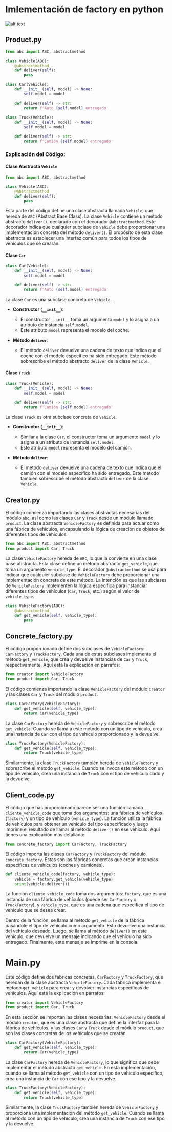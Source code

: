 # Imlementación de factory en python

![alt text](../tarea1/img/foto_encabezado.png)

## Product.py

```python
from abc import ABC, abstractmethod

class Vehicle(ABC):
    @abstractmethod
    def deliver(self):
        pass

class Car(Vehicle):
    def __init__(self, model) -> None:
        self.model = model

    def deliver(self) -> str:
        return f'Auto {self.model} entregado'
    
class Truck(Vehicle):
    def __init__(self, model) -> None:
        self.model = model

    def deliver(self) -> str:
        return f'Camión {self.model} entregado'
```

### Explicación del Código:

#### Clase Abstracta `Vehicle`

```python
from abc import ABC, abstractmethod

class Vehicle(ABC):
    @abstractmethod
    def deliver(self):
        pass
```

Esta parte del código define una clase abstracta llamada `Vehicle`, que hereda de `ABC` (Abstract Base Class). La clase `Vehicle` contiene un método abstracto `deliver()`, declarado con el decorador `@abstractmethod`. Este decorador indica que cualquier subclase de `Vehicle` debe proporcionar una implementación concreta del método `deliver()`. El propósito de esta clase abstracta es establecer una interfaz común para todos los tipos de vehículos que se crearán.

#### Clase `Car`

```python
class Car(Vehicle):
    def __init__(self, model) -> None:
        self.model = model

    def deliver(self) -> str:
        return f'Auto {self.model} entregado'
```

La clase `Car` es una subclase concreta de `Vehicle`. 

- **Constructor (`__init__`)**:
  - El constructor `__init__` toma un argumento `model` y lo asigna a un atributo de instancia `self.model`.
  - Este atributo `model` representa el modelo del coche.

- **Método `deliver`**:
  - El método `deliver` devuelve una cadena de texto que indica que el coche con el modelo específico ha sido entregado. Este método sobrescribe el método abstracto `deliver` de la clase `Vehicle`.

#### Clase `Truck`

```python
class Truck(Vehicle):
    def __init__(self, model) -> None:
        self.model = model

    def deliver(self) -> str:
        return f'Camión {self.model} entregado'
```

La clase `Truck` es otra subclase concreta de `Vehicle`.

- **Constructor (`__init__`)**:
  - Similar a la clase `Car`, el constructor toma un argumento `model` y lo asigna a un atributo de instancia `self.model`.
  - Este atributo `model` representa el modelo del camión.

- **Método `deliver`**:
  - El método `deliver` devuelve una cadena de texto que indica que el camión con el modelo específico ha sido entregado. Este método también sobrescribe el método abstracto `deliver` de la clase `Vehicle`.


## Creator.py

El código comienza importando las clases abstractas necesarias del módulo `abc`, así como las clases `Car` y `Truck` desde un módulo llamado `product`. La clase abstracta `VehicleFactory` es definida para actuar como una fábrica de vehículos, encapsulando la lógica de creación de objetos de diferentes tipos de vehículos.

```python
from abc import ABC, abstractmethod
from product import Car, Truck
```

La clase `VehicleFactory` hereda de `ABC`, lo que la convierte en una clase base abstracta. Esta clase define un método abstracto `get_vehicle`, que toma un argumento `vehicle_type`. El decorador `@abstractmethod` se usa para indicar que cualquier subclase de `VehicleFactory` debe proporcionar una implementación concreta de este método. La intención es que las subclases de `VehicleFactory` implementen la lógica específica para instanciar diferentes tipos de vehículos (`Car`, `Truck`, etc.) según el valor de `vehicle_type`.

```python
class VehicleFactory(ABC):
    @abstractmethod
    def get_vehicle(self, vehicle_type):
        pass
```

## Concrete_factory.py

El código proporcionado define dos subclases de `VehicleFactory`: `CarFactory` y `TruckFactory`. Cada una de estas subclases implementa el método `get_vehicle`, que crea y devuelve instancias de `Car` y `Truck`, respectivamente. Aquí está la explicación en párrafos:

```python
from creator import VehicleFactory
from product import Car, Truck
```

El código comienza importando la clase `VehicleFactory` del módulo `creator` y las clases `Car` y `Truck` del módulo `product`.

```python
class CarFactory(VehicleFactory):
    def get_vehicle(self, vehicle_type):
        return Car(vehicle_type)
```

La clase `CarFactory` hereda de `VehicleFactory` y sobrescribe el método `get_vehicle`. Cuando se llama a este método con un tipo de vehículo, crea una instancia de `Car` con el tipo de vehículo proporcionado y la devuelve.

```python
class TruckFactory(VehicleFactory):
    def get_vehicle(self, vehicle_type):
        return Truck(vehicle_type)
```

Similarmente, la clase `TruckFactory` también hereda de `VehicleFactory` y sobrescribe el método `get_vehicle`. Cuando se invoca este método con un tipo de vehículo, crea una instancia de `Truck` con el tipo de vehículo dado y la devuelve.


## Client_code.py

El código que has proporcionado parece ser una función llamada `cliente_vehicle_code` que toma dos argumentos: una fábrica de vehículos (`factory`) y un tipo de vehículo (`vehicle_type`). La función utiliza la fábrica de vehículos para obtener un vehículo del tipo especificado y luego imprime el resultado de llamar al método `deliver()` en ese vehículo. Aquí tienes una explicación más detallada:

```python
from concrete_factory import CarFactory, TruckFactory
```

El código importa las clases `CarFactory` y `TruckFactory` del módulo `concrete_factory`. Estas son las fábricas concretas que crean instancias específicas de vehículos (coches y camiones).

```python
def cliente_vehicle_code(factory, vehicle_type):
    vehicle = factory.get_vehicle(vehicle_type)
    print(vehicle.deliver())
```

La función `cliente_vehicle_code` toma dos argumentos: `factory`, que es una instancia de una fábrica de vehículos (puede ser `CarFactory` o `TruckFactory`), y `vehicle_type`, que es una cadena que especifica el tipo de vehículo que se desea crear.

Dentro de la función, se llama al método `get_vehicle` de la fábrica pasándole el tipo de vehículo como argumento. Esto devuelve una instancia del vehículo deseado. Luego, se llama al método `deliver()` en este vehículo, que devuelve un mensaje indicando que el vehículo ha sido entregado. Finalmente, este mensaje se imprime en la consola.

# Main.py

Este código define dos fábricas concretas, `CarFactory` y `TruckFactory`, que heredan de la clase abstracta `VehicleFactory`. Cada fábrica implementa el método `get_vehicle` para crear y devolver instancias específicas de vehículos. Aquí está la explicación en párrafos:

```python
from creator import VehicleFactory
from product import Car, Truck
```

En esta sección se importan las clases necesarias: `VehicleFactory` desde el módulo `creator`, que es una clase abstracta que define la interfaz para la fábrica de vehículos, y las clases `Car` y `Truck` desde el módulo `product`, que son las clases concretas de los vehículos que se crearán.

```python
class CarFactory(VehicleFactory):
    def get_vehicle(self, vehicle_type):
        return Car(vehicle_type)
```

La clase `CarFactory` hereda de `VehicleFactory`, lo que significa que debe implementar el método abstracto `get_vehicle`. En esta implementación, cuando se llama al método `get_vehicle` con un tipo de vehículo específico, crea una instancia de `Car` con ese tipo y la devuelve.

```python
class TruckFactory(VehicleFactory):
    def get_vehicle(self, vehicle_type):
        return Truck(vehicle_type)
```

Similarmente, la clase `TruckFactory` también hereda de `VehicleFactory` y proporciona una implementación del método `get_vehicle`. Cuando se llama al método con un tipo de vehículo, crea una instancia de `Truck` con ese tipo y la devuelve.
